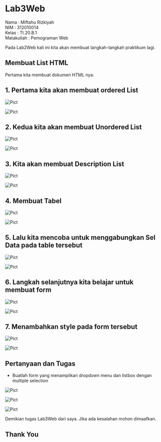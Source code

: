 # Lab3Web

Nama : Miftahu Rizkiyah<br>
NIM  : 312010014<br>
Kelas : TI.20.B.1<br>
Matakuliah : Pemograman Web<br>

Pada Lab2Web kali ini kita akan membuat langkah-langkah praktikum lagi.<br>

## Membuat List HTML
Pertama kita membuat dokumen HTML nya. <br>

## 1. Pertama kita akan membuat ordered List

![Pict](Pict/1.Ordered_List.PNG)
<br>

![Pict](Pict/1.1.Ordered_List.PNG)

## 2. Kedua kita akan membuat Unordered List

![Pict](Pict/2.Unordered_List.PNG)
<br>

![Pict](Pict/2.2.Unordered_List.PNG)

## 3. Kita akan membuat Description List

![Pict](Pict/3.Description_List.PNG)
<br>

![Pict](Pict/3.3.Desription_List.PNG)

## 4. Membuat Tabel

![Pict](Pict/4.Tabel.PNG)
<br>

![Pict](Pict/4.4.Tabel.PNG)

## 5. Lalu kita mencoba untuk menggabungkan Sel Data pada table tersebut

![Pict](Pict/5.gabung_sel_data.PNG)
<br>

![Pict](Pict/5.5.gabung_sel_data.PNG)

## 6. Langkah selanjutnya kita belajar untuk membuat form

![Pict](Pict/6.form.PNG)
<br>

![Pict](Pict/6.6.form.PNG)

## 7. Menambahkan style pada form tersebut

![Pict](Pict/7.style_form.PNG)
<br>

![Pict](Pict/7.7.style_form.PNG)


## Pertanyaan dan Tugas
- Buatlah form yang menampilkan dropdown menu dan listbox dengan multiple selection

![Pict](Pict/8.tugas.PNG)
<br>

![Pict](Pict/8.tugas1.PNG)
<br>

![Pict](Pict/8.tugas2.PNG)
<br>

Demikian tugas Lab3Web dari saya. Jika ada kesalahan mohon dimaafkan.

## Thank You

